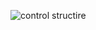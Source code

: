 ![control structire](https://raw.githubusercontent.com/ViktorAnchutin/FCND-Simple-Quarotor-Controller/master/images/Control_structure.jpg)
